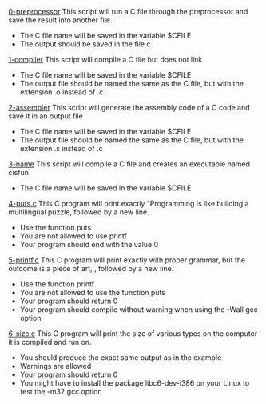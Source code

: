 [0-preprocessor](./0-preprocessor)
This script will run a C file through the preprocessor and save the result into another file.  
- The C file name will be saved in the variable $CFILE
- The output should be saved in the file c  

[1-compiler](./1-compiler)
This script will compile a C file but does not link  
- The C file name will be saved in the variable $CFILE
- The output file should be named the same as the C file, but with the extension .o instead of .c  

[2-assembler](./2-assembler)
This script will generate the assembly code of a C code and save it in an output file  
- The C file name will be saved in the variable $CFILE
- The output file should be named the same as the C file, but with the extension .s instead of .c  

[3-name](./3-name)
This script will compile a C file and creates an executable named cisfun  
- The C file name will be saved in the variable $CFILE  

[4-puts.c](./4-puts.c)
This C program will print exactly "Programming is like building a multilingual puzzle, followed by a new line.  
- Use the function puts
- You are not allowed to use printf
- Your program should end with the value 0

[5-printf.c](./5-printf.c)
This C program will print exactly with proper grammar, but the outcome is a piece of art, ,  followed by a new line.  
- Use the function printf
- You are not allowed to use the function puts
- Your program should return 0
- Your program should compile without warning when using the -Wall gcc option

[6-size.c](./6-size.c)
This C program will print the size of various types on the computer it is compiled and run on.
- You should produce the exact same output as in the example
- Warnings are allowed
- Your program should return 0
- You might have to install the package libc6-dev-i386 on your Linux to test the -m32 gcc option


